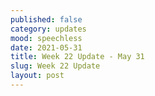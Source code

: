 ```yaml
---
published: false
category: updates
mood: speechless
date: 2021-05-31
title: Week 22 Update - May 31
slug: Week 22 Update
layout: post
---
```






    